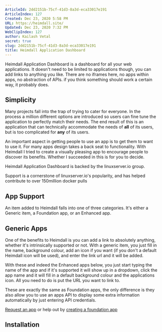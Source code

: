 ```yaml
---
ArticleId: 2dd2151b-75cf-41d3-8a3d-eca33017e191
ArticleIndex: 127
Created: Dec 23, 2020 5:58 PM
URL: https://heimdall.site/
Updated: Dec 23, 2020 7:32 PM
WebClipIndex: 127
author: Kailash Vetal
secret: true
slug: 2dd2151b-75cf-41d3-8a3d-eca33017e191
title: Heimdall Application Dashboard
---
```

Heimdall Application Dashboard is a dashboard for all your web applications. It doesn't need to be limited to applications though, you can add links to anything you like. There are no iframes here, no apps within apps, no abstraction of APIs. if you think something should work a certain way, it probably does.

## Simplicity

Many projects fall into the trap of trying to cater for everyone. In the process a million different options are introduced so users can fine tune the application to perfectly match their needs. The end result of this is an application that can technically accommodate the needs of **all** of its users, but is too complicated for **any** of its users.

An important aspect in getting people to use an app is to get them to want to use it. For many apps design takes a back seat to functionality. With Heimdall I tried to create a visually pleasing app to encourage people to discover its benefits. Whether I succeeded in this is for you to decide.

Heimdall Application Dashboard is backed by the linuxserver.io group.

Support is a cornerstone of linuxserver.io's popularity, and has helped contribute to over 150million docker pulls

## App Support

An item added to Heimdall falls into one of three categories. It's either a Generic item, a Foundation app, or an Enhanced app.

## Generic Apps

One of the benefits to Heimdall is you can add a link to absolutely anything, whether it's intrinsically supported or not. With a generic item, you just fill in the name, background colour, add an icon if you want (if you don't a default Heimdall icon will be used), and enter the link url and it will be added.

With these and indeed the Enhanced apps below, you just start typing the name of the app and if it's supported it will show up in a dropdown, click the app name and it will fill in a default background colour and the applications icon. All you need to do is put the URL you want to link to.

These are exactly the same as Foundation apps, the only difference is they also allow you to use an apps API to display some extra information automatically by just entering API credentials.

[Request an app](https://apps.heimdall.site/request) or help out by [creating a foundation app](https://github.com/linuxserver/Heimdall-Apps/wiki/Submitting-an-app)

## Installation
